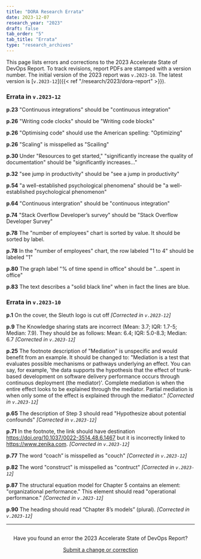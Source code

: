 ```yaml
---
title: "DORA Research Errata"
date: 2023-12-07
research_year: "2023"
draft: false
tab_order: "5"
tab_title: "Errata"
type: "research_archives"
---
```


This page lists errors and corrections to the 2023 Accelerate State of DevOps Report. To track revisions, report PDFs are stamped with a version number. The initial version of the 2023 report was `v.2023-10`. The latest version is [`v.2023-12`]({{< ref "/research/2023/dora-report" >}}).

### Errata in `v.2023-12`

**p.23** "Continuous integrations" should be "continuous integration"

**p.26** "Writing code clocks" should be "Writing code blocks"

**p.26** "Optimising code" should use the American spelling: "Optimizing" 

**p.26** "Scaling" is misspelled as "Scailing"

**p.30** Under "Resources to get started," "significantly increase the quality of documentation" should be "significantly increases..."

**p.32** "see jump in productivity" should be "see a jump in productivity"

**p.54** "a well-established psychological phenomena" should be "a well-established psychological phenomenon"

**p.64** "Continuous intergration" should be "continuous integration"

**p.74** "Stack Overflow Developer’s survey" should be "Stack Overflow Developer Survey"

**p.78** The "number of employees" chart is sorted by value. It should be sorted by label.

**p.78** In the "number of employees" chart, the row labeled "1 to 4" should be labeled "1" 

**p.80** The graph label "% of time spend in office" should be "...spent in office"

**p.83** The text describes a "solid black line" when in fact the lines are blue.

### Errata in `v.2023-10`

**p.1** On the cover, the Sleuth logo is cut off _[Corrected in `v.2023-12`]_

**p.9** The Knowledge sharing stats are incorrect (Mean: 3.7; IQR: 1.7-5; Median: 7.9). They should be as follows: Mean: 6.4; IQR: 5.0-8.3; Median: 6.7 _[Corrected in `v.2023-12`]_

**p.25** The footnote description of "Mediation" is unspecific and would benefit from an example. It should be changed to: "Mediation is a test that evaluates possible mechanisms or pathways underlying an effect. You can say, for example, 'the data supports the hypothesis that the effect of trunk-based development on software delivery performance occurs through continuous deployment (the mediator)'. Complete mediation is when the entire effect looks to be explained through the mediator. Partial mediation is when only some of the effect is explained through the mediator." _[Corrected in `v.2023-12`]_

**p.65** The description of Step 3 should read "Hypothesize about potential confounds" _[Corrected in `v.2023-12`]_

**p.71** In the footnote, the link should have destination https://doi.org/10.1037/0022-3514.48.6.1467 but it is incorrectly linked to https://www.zenika.com. _[Corrected in `v.2023-12`]_

**p.77** The word “coach” is misspelled as "couch" _[Corrected in `v.2023-12`]_

**p.82** The word "construct" is misspelled as "contruct" _[Corrected in `v.2023-12`]_

**p.87** The structural equation model for Chapter 5 contains an element: "organizational performance." This element should read "operational performance." _[Corrected in `v.2023-12`]_

**p.90** The heading should read “Chapter 8’s models” (plural). _[Corrected in `v.2023-12`]_


-----
<div style="text-align:center; margin-top:2em;">
Have you found an error the 2023 Accelerate State of DevOps Report? 

<a href='{{< relref "/contact/" >}}?inquiry_type=Errata&errata_pub=Accelerate+State+of+DevOps+Report+2023' class='button'>Submit a change or correction</a>
</div>